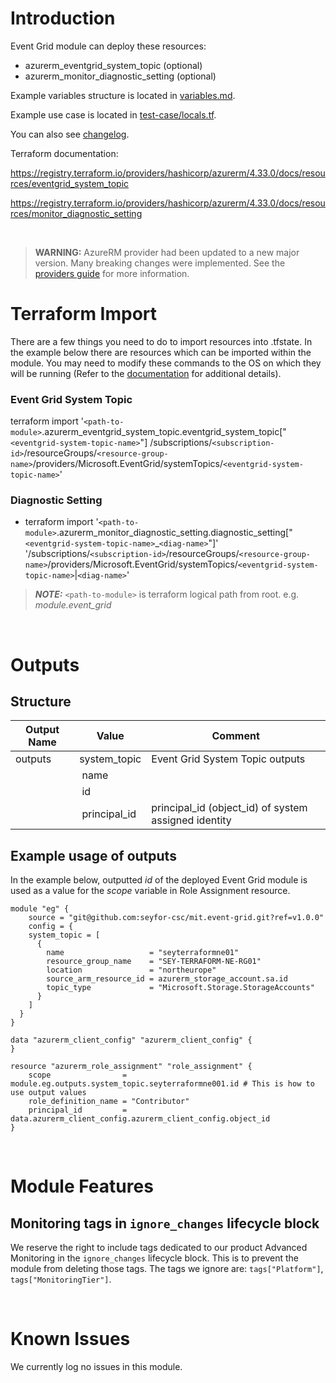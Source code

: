 # Introduction
Event Grid module can deploy these resources:
* azurerm_eventgrid_system_topic (optional)
* azurerm_monitor_diagnostic_setting (optional)

Example variables structure is located in [variables.md](variables.md).

Example use case is located in [test-case/locals.tf](test-case/locals.tf).

You can also see [changelog](CHANGELOG.md).

Terraform documentation:

https://registry.terraform.io/providers/hashicorp/azurerm/4.33.0/docs/resources/eventgrid_system_topic

https://registry.terraform.io/providers/hashicorp/azurerm/4.33.0/docs/resources/monitor_diagnostic_setting

&nbsp;

> **WARNING:** AzureRM provider had been updated to a new major version. Many breaking changes were implemented. See the [providers guide](https://registry.terraform.io/providers/hashicorp/azurerm/latest/docs/guides/4.0-upgrade-guide) for more information.

# Terraform Import
There are a few things you need to do to import resources into .tfstate. In the example below there are resources which can be imported within the module. You may need to modify these commands to the OS on which they will be running (Refer to the [documentation](https://developer.hashicorp.com/terraform/cli/commands/import#example-import-into-resource-configured-with-for_each) for additional details).
### Event Grid System Topic
terraform import '`<path-to-module>`.azurerm_eventgrid_system_topic.eventgrid_system_topic["`<eventgrid-system-topic-name>`"] /subscriptions/`<subscription-id>`/resourceGroups/`<resource-group-name>`/providers/Microsoft.EventGrid/systemTopics/`<eventgrid-system-topic-name>`'

### Diagnostic Setting
* terraform import '`<path-to-module>`.azurerm_monitor_diagnostic_setting.diagnostic_setting["`<eventgrid-system-topic-name>`_`<diag-name>`"]' '/subscriptions/`<subscription-id>`/resourceGroups/`<resource-group-name>`/providers/Microsoft.EventGrid/systemTopics/`<eventgrid-system-topic-name>`|`<diag-name>`'

 > **_NOTE:_** `<path-to-module>` is terraform logical path from root. e.g. _module.event_grid_

&nbsp;

# Outputs
## Structure

| Output Name | Value              | Comment                                              |
| ----------- | ------------------ | ---------------------------------------------------- |
| outputs     | system_topic       | Event Grid System Topic outputs                      |
|             | &nbsp;name         |                                                      |
|             | &nbsp;id           |                                                      |
|             | &nbsp;principal_id | principal_id (object_id) of system assigned identity |

## Example usage of outputs
In the example below, outputted _id_ of the deployed Event Grid module is used as a value for the _scope_ variable in Role Assignment resource.
```
module "eg" {
    source = "git@github.com:seyfor-csc/mit.event-grid.git?ref=v1.0.0"
    config = {
    system_topic = [
      {
        name                   = "seyterraformne01"
        resource_group_name    = "SEY-TERRAFORM-NE-RG01"
        location               = "northeurope"
        source_arm_resource_id = azurerm_storage_account.sa.id
        topic_type             = "Microsoft.Storage.StorageAccounts"
      }
    ]
  }
}

data "azurerm_client_config" "azurerm_client_config" {
}

resource "azurerm_role_assignment" "role_assignment" {
    scope                = module.eg.outputs.system_topic.seyterraformne001.id # This is how to use output values
    role_definition_name = "Contributor"
    principal_id         = data.azurerm_client_config.azurerm_client_config.object_id
}
```

&nbsp;

# Module Features
## Monitoring tags in `ignore_changes` lifecycle block
We reserve the right to include tags dedicated to our product Advanced Monitoring in the `ignore_changes` lifecycle block. This is to prevent the module from deleting those tags. The tags we ignore are: `tags["Platform"]`, `tags["MonitoringTier"]`.

&nbsp;

# Known Issues
We currently log no issues in this module.